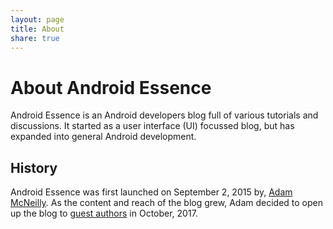 ```yaml
---
layout: page
title: About
share: true
---
```


# About Android Essence

Android Essence is an Android developers blog full of various tutorials and discussions. It started as a user interface (UI) focussed blog, but has expanded into general Android development.

## History

Android Essence was first launched on September 2, 2015 by, [Adam McNeilly](http://adammcneilly.com). As the content and reach of the blog grew, Adam decided to open up the blog to [guest authors](https://androidessence.com/guest-author) in October, 2017.
